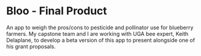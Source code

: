 # Bloo - Final Product
An app to weigh the pros/cons to pesticide and pollinator use for blueberry farmers. My capstone team and I are working with UGA bee expert, Keith Delaplane, to develop a beta version of this app to present alongside one of his grant proposals.
